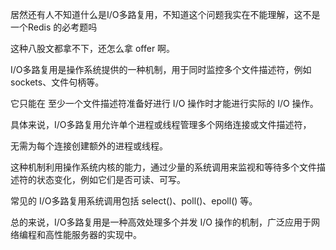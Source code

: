 居然还有人不知道什么是I/O多路复用，不知道这个问题我实在不能理解，这不是一个Redis 的必考题吗

这种八股文都拿不下，还怎么拿 offer 啊。

I/O多路复用是操作系统提供的一种机制，用于同时监控多个文件描述符，例如 sockets、文件句柄等。

它只能在 至少一个文件描述符准备好进行 I/O 操作时才能进行实际的 I/O 操作。

具体来说，I/O多路复用允许单个进程或线程管理多个网络连接或文件描述符，

无需为每个连接创建额外的进程或线程。

这种机制利用操作系统内核的能力，通过少量的系统调用来监视和等待多个文件描述符的状态变化，例如它们是否可读、可写。

常见的 I/O多路复用系统调用包括 select()、poll()、epoll() 等。

总的来说，I/O多路复用是一种高效处理多个并发 I/O 操作的机制，广泛应用于网络编程和高性能服务器的实现中。
